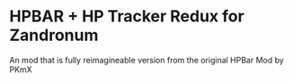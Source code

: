  # HPBAR + HP Tracker Redux for Zandronum

An mod that is fully reimagineable version from the original HPBar Mod by PKmX
